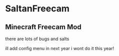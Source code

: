 # SaltanFreecam
## Minecraft Freecam Mod
there are lots of bugs and salts

ill add config menu in next year
i wont do it this year!
